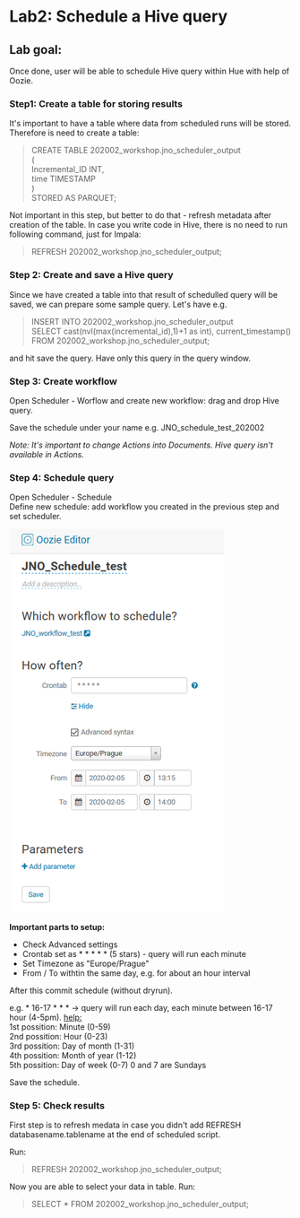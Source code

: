 # Lab2: Schedule a Hive query

## Lab goal: 
Once done, user will be able to schedule Hive query within Hue with help of Oozie. 

### Step1: Create a table for storing results
It's important to have a table where data from scheduled runs will be stored. Therefore is need to create a table: 

> CREATE TABLE 202002_workshop.jno_scheduler_output <br>
> ( <br>
> Incremental_ID INT, <br> 
> time TIMESTAMP <br> 
> ) <br>
> STORED AS PARQUET; 

Not important in this step, but better to do that - refresh metadata after creation of the table. In case you write code in Hive, there is no need to run following command, just for Impala: 

> REFRESH 202002_workshop.jno_scheduler_output; 


### Step 2: Create and save a Hive query
Since we have created a table into that result of schedulled query will be saved, we can prepare some sample query. Let's have e.g.

> INSERT INTO 202002_workshop.jno_scheduler_output <br>
> SELECT cast(nvl(max(incremental_id),1)+1 as int), current_timestamp() FROM 202002_workshop.jno_scheduler_output; <br>

and hit save the query. Have only this query in the query window. 

### Step 3: Create workflow
Open Scheduler - Worflow and create new workflow: drag and drop Hive query. 

Save the schedule under your name e.g. JNO_schedule_test_202002

<i> Note: It's important to change Actions into Documents. Hive query isn't available in Actions. </i>

### Step 4: Schedule query
Open Scheduler - Schedule </br>
Define new schedule: add workflow you created in the previous step and set scheduler. </br>

![](printscreens/Scheduler.png)

<b> Important parts to setup: </b>
* Check Advanced settings
* Crontab set as * * * * *  (5 stars) - query will run each minute
* Set Timezone as "Europe/Prague" 
* From / To withtin the same day, e.g. for about an hour interval

After this commit schedule (without dryrun). 



e.g. * 16-17 * * *  -> query will run each day, each minute between 16-17 hour (4-5pm). 
<u> help: </u> </br>
1st possition: Minute (0-59) </br>
2nd possition: Hour (0-23)</br>
3rd possition: Day of month (1-31) </br>
4th possition: Month of year (1-12) </br>
5th possition: Day of week (0-7) 0 and 7 are Sundays </br>
               


Save the schedule.

### Step 5: Check results
First step is to refresh medata in case you didn't add REFRESH databasename.tablename at the end of scheduled script.

Run:
> REFRESH 202002_workshop.jno_scheduler_output; 

Now you are able to select your data in table. Run: 
> SELECT * FROM 202002_workshop.jno_scheduler_output;

